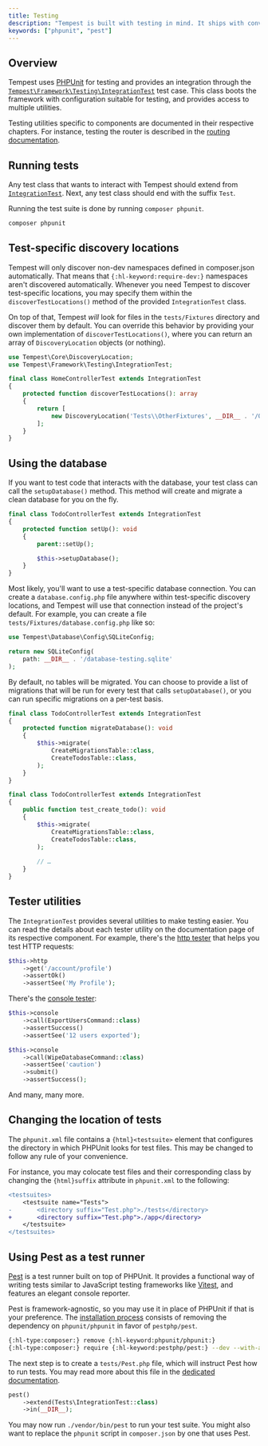 ```yaml
---
title: Testing
description: "Tempest is built with testing in mind. It ships with convenient utilities that make it easy to test application code without boilerplate."
keywords: ["phpunit", "pest"]
---
```


## Overview

Tempest uses [PHPUnit](https://phpunit.de) for testing and provides an integration through the [`Tempest\Framework\Testing\IntegrationTest`](https://github.com/tempestphp/tempest-framework/blob/main/src/Tempest/Framework/Testing/IntegrationTest.php) test case. This class boots the framework with configuration suitable for testing, and provides access to multiple utilities.

Testing utilities specific to components are documented in their respective chapters. For instance, testing the router is described in the [routing documentation](./01-routing.md#testing).

## Running tests

Any test class that wants to interact with Tempest should extend from [`IntegrationTest`](https://github.com/tempestphp/tempest-framework/blob/main/src/Tempest/Framework/Testing/IntegrationTest.php). Next, any test class should end with the suffix `Test`.

Running the test suite is done by running `composer phpunit`.

```sh
composer phpunit
```

## Test-specific discovery locations

Tempest will only discover non-dev namespaces defined in composer.json automatically. That means that `{:hl-keyword:require-dev:}` namespaces aren't discovered automatically. Whenever you need Tempest to discover test-specific locations, you may specify them within the `discoverTestLocations()` method of the provided `IntegrationTest` class.

On top of that, Tempest _will_ look for files in the `tests/Fixtures` directory and discover them by default. You can override this behavior by providing your own implementation of `discoverTestLocations()`, where you can return an array of `DiscoveryLocation` objects (or nothing).

```php tests/HomeControllerTest.php
use Tempest\Core\DiscoveryLocation;
use Tempest\Framework\Testing\IntegrationTest;

final class HomeControllerTest extends IntegrationTest
{
    protected function discoverTestLocations(): array
    {
        return [
            new DiscoveryLocation('Tests\\OtherFixtures', __DIR__ . '/OtherFixtures'),
        ];
    }
}
```

## Using the database

If you want to test code that interacts with the database, your test class can call the `setupDatabase()` method. This method will create and migrate a clean database for you on the fly.

```php
final class TodoControllerTest extends IntegrationTest
{
    protected function setUp(): void
    {
        parent::setUp();

        $this->setupDatabase();
    }
}
```

Most likely, you'll want to use a test-specific database connection. You can create a `database.config.php` file anywhere within test-specific discovery locations, and Tempest will use that connection instead of the project's default. For example, you can create a file `tests/Fixtures/database.config.php` like so:

```php tests/Fixtures/database.config.php
use Tempest\Database\Config\SQLiteConfig;

return new SQLiteConfig(
    path: __DIR__ . '/database-testing.sqlite'
);
```

By default, no tables will be migrated. You can choose to provide a list of migrations that will be run for every test that calls `setupDatabase()`, or you can run specific migrations on a per-test basis.

```php
final class TodoControllerTest extends IntegrationTest
{
    protected function migrateDatabase(): void
    {
        $this->migrate(
            CreateMigrationsTable::class,
            CreateTodosTable::class,
        );
    }
}
```

```php
final class TodoControllerTest extends IntegrationTest
{
    public function test_create_todo(): void
    {
        $this->migrate(
            CreateMigrationsTable::class,
            CreateTodosTable::class,
        );
        
        // …
    }
}
```

## Tester utilities

The `IntegrationTest` provides several utilities to make testing easier. You can read the details about each tester utility on the documentation page of its respective component. For example, there's the [http tester](../1-essentials/01-routing.md#testing) that helps you test HTTP requests:

```php
$this->http
    ->get('/account/profile')
    ->assertOk()
    ->assertSee('My Profile');
```

There's the [console tester](../1-essentials/04-console-commands.md#testing):

```php tests/ExportUsersCommandTest.php
$this->console
    ->call(ExportUsersCommand::class)
    ->assertSuccess()
    ->assertSee('12 users exported');

$this->console
    ->call(WipeDatabaseCommand::class)
    ->assertSee('caution')
    ->submit()
    ->assertSuccess();
```

And many, many more.

## Changing the location of tests

The `phpunit.xml` file contains a `{html}<testsuite>` element that configures the directory in which PHPUnit looks for test files. This may be changed to follow any rule of your convenience.

For instance, you may colocate test files and their corresponding class by changing the `{html}suffix` attribute in `phpunit.xml` to the following:

```diff phpunit.xml
<testsuites>
	<testsuite name="Tests">
-		<directory suffix="Test.php">./tests</directory>
+		<directory suffix="Test.php">./app</directory>
	</testsuite>
</testsuites>
```

## Using Pest as a test runner

[Pest](https://pestphp.com/) is a test runner built on top of PHPUnit. It provides a functional way of writing tests similar to JavaScript testing frameworks like [Vitest](https://vitest.dev/), and features an elegant console reporter.

Pest is framework-agnostic, so you may use it in place of PHPUnit if that is your preference. The [installation process](https://pestphp.com/docs/installation) consists of removing the dependency on `phpunit/phpunit` in favor of `pestphp/pest`.

```sh
{:hl-type:composer:} remove {:hl-keyword:phpunit/phpunit:}
{:hl-type:composer:} require {:hl-keyword:pestphp/pest:} --dev --with-all-dependencies
```

The next step is to create a `tests/Pest.php` file, which will instruct Pest how to run tests. You may read more about this file in the [dedicated documentation](https://pestphp.com/docs/configuring-tests).

```php tests/Pest.php
pest()
    ->extend(Tests\IntegrationTest::class)
    ->in(__DIR__);
```

You may now run `./vendor/bin/pest` to run your test suite. You might also want to replace the `phpunit` script in `composer.json` by one that uses Pest.
